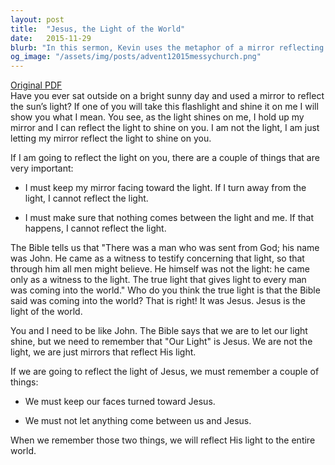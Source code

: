 ```yaml
---
layout: post
title:  "Jesus, the Light of the World"
date:   2015-11-29
blurb: "In this sermon, Kevin uses the metaphor of a mirror reflecting light to explain the role of Jesus as the light of the world. He emphasizes the importance of keeping our faces turned towards Jesus and not letting anything come between us and Him. This way, we can reflect His light to the entire world."
og_image: "/assets/img/posts/advent12015messychurch.png"
---
```

[Original PDF](/assets/pdf/advent12015messychurch.pdf)    
Have you ever sat outside on a bright sunny day and used a mirror to reflect the sun’s light? If one of you will take this flashlight and shine it on me I will show you what I mean. You see, as the light shines on me, I hold up my mirror and I can reflect the light to shine on you. I am not the light, I am just letting my mirror reflect the light to shine on you.

If I am going to reflect the light on you, there are a couple of things that are very important:

- I must keep my mirror facing toward the light. If I turn away from the light, I cannot reflect the light.

- I must make sure that nothing comes between the light and me. If that happens, I cannot reflect the light.

The Bible tells us that "There was a man who was sent from God; his name was John. He came as a witness to testify concerning that light, so that through him all men might believe. He himself was not the light: he came only as a witness to the light. The true light that gives light to every man was coming into the world." Who do you think the true light is that the Bible said was coming into the world? That is right! It was Jesus. Jesus is the light of the world.

You and I need to be like John. The Bible says that we are to let our light shine, but we need to remember that "Our Light" is Jesus. We are not the light, we are just mirrors that reflect His light.

If we are going to reflect the light of Jesus, we must remember a couple of things:

- We must keep our faces turned toward Jesus.

- We must not let anything come between us and Jesus.

When we remember those two things, we will reflect His light to the entire world.
